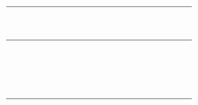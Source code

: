 <h1 align="center" style="opacity: 0; animation: fadeIn 1s ease-in forwards;">
  👋 Hi, I'm Rabah Iaklioune<br>
  💻 Software & Full-Stack Developer | 🚀 Building Efficient Solutions
</h1>

<p align="center" style="opacity: 0; animation: fadeIn 1s ease-in 0.3s forwards;"> 
  <img src="https://komarev.com/ghpvc/?username=riakvolk&label=Profile%20views&color=0e75b6&style=flat" alt="Profile views"> 
</p>



<div align="center" style="opacity: 0; animation: fadeIn 1s ease-in 0.6s forwards;">
  <h3>🌱 Currently Learning</h3>
  <div style="display: flex; gap: 10px; flex-wrap: wrap; justify-content: center; animation: scaleIn 0.8s ease-out 0.9s forwards;">
    <img src="https://img.shields.io/badge/Java-ED8B00?style=for-the-badge&logo=openjdk&logoColor=white">
    <img src="https://img.shields.io/badge/C%23-239120?style=for-the-badge&logo=c-sharp&logoColor=white">
    <img src="https://img.shields.io/badge/React-20232A?style=for-the-badge&logo=react&logoColor=61DAFB">
    <img src="https://img.shields.io/badge/SQL-4479A1?style=for-the-badge&logo=postgresql&logoColor=white">
  </div>

  <h3 style="opacity: 0; animation: fadeIn 1s ease-in 1.2s forwards;">📫 How to Reach Me</h3>
  <a href="mailto:rabahiaklioune@proton.me" style="opacity: 0; animation: fadeIn 1s ease-in 1.5s forwards;">
    <img src="https://img.shields.io/badge/ProtonMail-8B89CC?style=for-the-badge&logo=protonmail&logoColor=white">
  </a>
</div>

---

<div align="center" style="opacity: 0; animation: fadeIn 1s ease-in 1.8s forwards;">
  <h3>🔗 Connect with Me</h3>
  <a href="https://instagram.com/rabahiaklioune_1812" target="_blank">
    <img src="https://raw.githubusercontent.com/rahuldkjain/github-profile-readme-generator/master/src/images/icons/Social/instagram.svg" alt="Instagram" width="40" height="40" style="animation: scaleIn 0.6s ease-out 2.1s forwards;">
  </a>
  <a href="https://www.hackerrank.com/rabahiaklioune" target="_blank">
    <img src="https://raw.githubusercontent.com/rahuldkjain/github-profile-readme-generator/master/src/images/icons/Social/hackerrank.svg" alt="HackerRank" width="40" height="40" style="animation: scaleIn 0.6s ease-out 2.3s forwards;">
  </a>
</div>

---

<div style="display: flex; flex-wrap: wrap; justify-content: center; gap: 40px; margin: 20px 0; opacity: 0; animation: fadeIn 1s ease-in 2.5s forwards;">
  <div style="text-align: center;">
    <h3>🛠️ Core</h3>
    <div style="display: flex; gap: 15px; justify-content: center;">
      <a href="https://www.java.com" target="_blank">
        <img src="https://raw.githubusercontent.com/devicons/devicon/master/icons/java/java-original.svg" alt="Java" width="50" height="50" style="animation: scaleIn 0.5s ease-out 2.7s forwards;">
      </a>
      <a href="https://www.w3schools.com/cs/" target="_blank">
        <img src="https://raw.githubusercontent.com/devicons/devicon/master/icons/csharp/csharp-original.svg" alt="C#" width="50" height="50" style="animation: scaleIn 0.5s ease-out 2.8s forwards;">
      </a>
    </div>
  </div>

  <div style="text-align: center;">
    <h3>🌐 Web</h3>
    <div style="display: flex; gap: 15px; justify-content: center;">
      <a href="https://reactjs.org/" target="_blank">
        <img src="https://raw.githubusercontent.com/devicons/devicon/master/icons/react/react-original-wordmark.svg" alt="React" width="50" height="50" style="animation: scaleIn 0.5s ease-out 2.9s forwards;">
      </a>
      <a href="https://getbootstrap.com" target="_blank">
        <img src="https://raw.githubusercontent.com/devicons/devicon/master/icons/bootstrap/bootstrap-plain-wordmark.svg" alt="Bootstrap" width="50" height="50" style="animation: scaleIn 0.5s ease-out 3.0s forwards;">
      </a>
    </div>
  </div>

  <div style="text-align: center;">
    <h3>🗄️ Databases</h3>
    <div style="display: flex; gap: 15px; justify-content: center;">
      <a href="https://mariadb.org/" target="_blank">
        <img src="https://www.vectorlogo.zone/logos/mariadb/mariadb-icon.svg" alt="MariaDB" width="50" height="50" style="animation: scaleIn 0.5s ease-out 3.1s forwards;">
      </a>
      <a href="https://www.sqlite.org/" target="_blank">
        <img src="https://www.vectorlogo.zone/logos/sqlite/sqlite-icon.svg" alt="SQLite" width="50" height="50" style="animation: scaleIn 0.5s ease-out 3.2s forwards;">
      </a>
    </div>
  </div>
</div>

---

<div align="center" style="opacity: 0; animation: fadeIn 1s ease-in 3.4s forwards;">
  <h3>📈 GitHub Stats</h3>
  <img src="https://github-readme-stats.vercel.app/api?username=riakvolk&show_icons=true&theme=dark">
  <img src="https://github-readme-streak-stats.herokuapp.com/?user=riakvolk&theme=dark">
  
  ---
  
  <p style="opacity: 0; animation: fadeIn 1s ease-in 3.6s forwards;">⚡ <strong>Fun fact:</strong> I automate everything I can!</p>
</div>
